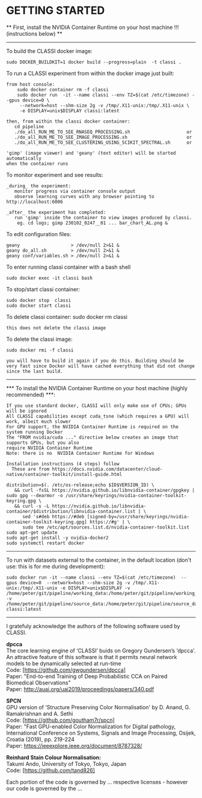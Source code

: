 
# GETTING STARTED


** First, install the NVIDIA Container Runtime on your host machine !!! (instructions below) **

---
 To build the CLASSI docker image:

    sudo DOCKER_BUILDKIT=1 docker build --progress=plain  -t classi .

 To run a CLASSI experiment from within the docker image just built:

    from host console:
        sudo docker container rm -f classi
        sudo docker run  -it --name classi --env TZ=$(cat /etc/timezone) --gpus device=0 \
         --network=host --shm-size 2g -v /tmp/.X11-unix:/tmp/.X11-unix \
         -e DISPLAY=unix$DISPLAY classi:latest

    then, from within the classi docker container:
       cd pipeline
       ./do_all_RUN_ME_TO_SEE_RNASEQ_PROCESSING.sh                     or
       ./do_all_RUN_ME_TO_SEE_IMAGE_PROCESSING.sh                      or
       ./do_all_RUN_ME_TO_SEE_CLUSTERING_USING_SCIKIT_SPECTRAL.sh      or

    'gimp' (image viewer) and 'geany' (text editor) will be started automatically
    when the container runs

 To monitor experiment and see results:

    _during_ the experiment:
       monitor progress via container console output
       observe learning curves with any browser pointing to http://localhost:6006
       
    _after_ the experiment has completed:
       run 'gimp' inside the container to view images produced by classi. 
        eg. cd logs; gimp 230102_0247__01 ... bar_chart_AL.png &

 To edit configuration files:

    geany                   > /dev/null 2>&1 &
    geany do_all.sh         > /dev/null 2>&1 &
    geany conf/variables.sh > /dev/null 2>&1 &

 To enter running classi container with a bash shell

    sudo docker exec -it classi bash

 To stop/start classi container:

    sudo docker stop  classi
    sudo docker start classi

 To delete classi container:
    sudo docker rm classi

    this does not delete the classi image

 To delete the classi image:

    sudo docker rmi -f classi

    you will have to build it again if you do this. Building should be very fast since Docker will have cached everything that did not change since the last build.

---

 *** To install the NVIDIA Container Runtime on your host machine (highly recommended) ***:

    If you use standard docker, CLASSI will only make use of CPUs; GPUs will be ignored
    All CLASSI capabilities except cuda_tsne (which requires a GPU) will work, albeit much slower
    For GPU support, the NVIDIA Container Runtime is required on the system running Docker
    The "FROM nvidia/cuda ..." directive below creates an image that supports GPUs, but you also 
    require NVIDIA Container Runtime
    Note: there is no  NVIDIA Container Runtime for Windows
    
    Installation instructions (4 steps) follow 
      These are from https://docs.nvidia.com/datacenter/cloud-native/container-toolkit/install-guide.html

    distribution=$(. /etc/os-release;echo $ID$VERSION_ID) \
       && curl -fsSL https://nvidia.github.io/libnvidia-container/gpgkey | sudo gpg --dearmor -o /usr/share/keyrings/nvidia-container-toolkit-keyring.gpg \
       && curl -s -L https://nvidia.github.io/libnvidia-container/$distribution/libnvidia-container.list | \
          sed 's#deb https://#deb [signed-by=/usr/share/keyrings/nvidia-container-toolkit-keyring.gpg] https://#g' | \
          sudo tee /etc/apt/sources.list.d/nvidia-container-toolkit.list
    sudo apt-get update
    sudo apt-get install -y nvidia-docker2
    sudo systemctl restart docker

---

 To run with datasets external to the container, in the default location (don't use: this is for me during development):

    sudo docker run -it --name classi --env TZ=$(cat /etc/timezone)  --gpus device=0  --network=host --shm-size 2g -v /tmp/.X11-unix:/tmp/.X11-unix -e DISPLAY=unix$DISPLAY -v /home/peter/git/pipeline/working_data:/home/peter/git/pipeline/working_data -v /home/peter/git/pipeline/source_data:/home/peter/git/pipeline/source_data  classi:latest

---


I gratefuly acknowledge the authors of the following software used by CLASSI.  

**dpcca**  
The core learning engine of ‘CLASSI’ buids on Gregory Gundersen’s ‘dpcca'. An attractive feature of this software is that it permits neural network models to be dynamically selected at run-time  
Code: [https://github.com/gwgundersen/dpcca]  
Paper: "End-to-end Training of Deep Probabilistic CCA on Paired Biomedical Observations"  
Paper: http://auai.org/uai2019/proceedings/papers/340.pdf  

**SPCN**  
GPU version of 'Structure Preserving Color Normalisation' by D. Anand, G. Ramakrishnan and A. Sethi  
Code:  [https://github.com/goutham7r/spcn]  
Paper: "Fast GPU-enabled Color Normalization for Digital pathology, International Conference on Systems, Signals and Image Processing, Osijek, Croatia (2019), pp. 219-224  
Paper: https://ieeexplore.ieee.org/document/8787328/  

**Reinhard Stain Colour Normalisation:**  
Takumi Ando, University of Tokyo, Tokyo, Japan  
Code: [https://github.com/tand826]  
  
  
  
Each portion of the code is governed by ... respective licenses - however our code is governed by the ...

